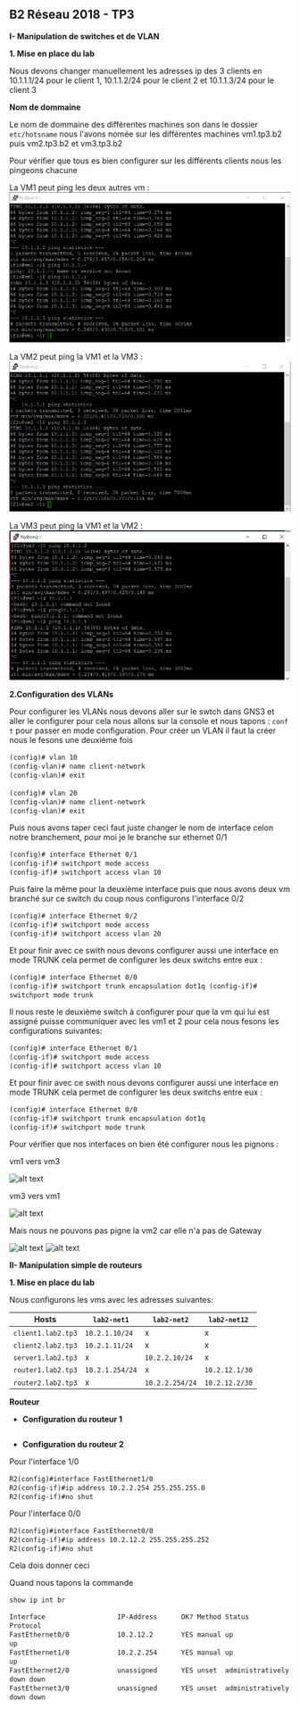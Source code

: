 ## B2 Réseau 2018 - TP3


**I- Manipulation de switches et de VLAN**

**1. Mise en place du lab**

Nous devons changer manuellement les adresses ip des 3 clients en 10.1.1.1/24 pour le client 1, 10.1.1.2/24 pour  le client 2 et 10.1.1.3/24 pour le client 3

**Nom de dommaine**

Le nom de dommaine des différentes machines son dans le dossier ```etc/hotsname``` nous l'avons nomée sur les différentes machines vm1.tp3.b2 puis vm2.tp3.b2 et vm3.tp3.b2

Pour vérifier que tous es bien configurer sur les différents clients nous les pingeons chacune

La VM1 peut ping les deux autres vm :
![alt text](/TP3/image/client1.png)

La VM2 peut ping la VM1 et la VM3 :
![alt text](/TP3/image/client2.png)

La VM3 peut ping la VM1 et la VM2 :
![alt text](/TP3/image/client3.png)

**2.Configuration des VLANs**

Pour configurer les VLANs nous devons aller sur le swtch dans GNS3 et aller le configurer pour cela nous allons sur la console et nous tapons :
```conf t``` pour passer en mode configuration.
Pour créer un VLAN il faut la créer nous le fesons une deuxième fois

```
(config)# vlan 10 
(config-vlan)# name client-network
(config-vlan)# exit

(config)# vlan 20 
(config-vlan)# name client-network
(config-vlan)# exit
```
Puis nous avons taper ceci faut juste changer le nom de interface celon notre branchement, pour moi je le branche sur ethernet 0/1
```
(config)# interface Ethernet 0/1 
(config-if)# switchport mode access 
(config-if)# switchport access vlan 10
```
Puis faire la même pour la deuxième interface puis que nous avons deux vm branché sur ce switch du coup nous configurons l'interface 0/2
```
(config)# interface Ethernet 0/2 
(config-if)# switchport mode access 
(config-if)# switchport access vlan 20
```
Et pour finir avec ce swith nous devons configurer aussi une interface en mode TRUNK cela permet de configurer les deux switchs entre eux :
```
(config)# interface Ethernet 0/0
(config-if)# switchport trunk encapsulation dot1q (config-if)# switchport mode trunk
```

Il nous reste le deuxième switch à configurer pour que la vm qui lui est assigné puisse communiquer avec les vm1 et 2 pour cela nous fesons les configurations suivantes:
```
(config)# interface Ethernet 0/1 
(config-if)# switchport mode access 
(config-if)# switchport access vlan 10
```
Et pour finir avec ce swith nous devons configurer aussi une interface en mode TRUNK cela permet de configurer les deux switchs entre eux :
```
(config)# interface Ethernet 0/0 
(config-if)# switchport trunk encapsulation dot1q 
(config-if)# switchport mode trunk
```

Pour vérifier que nos interfaces on bien été configurer nous les pignons :

vm1 vers vm3

![alt text](/TP3/image/ping_vm3.png)

vm3 vers vm1

![alt text](/TP3/image/ping_vm1.png)

Mais nous ne pouvons pas pigne la vm2 car elle n'a pas de Gateway

![alt text](/TP3/image/ping_vm2_1.png)
![alt text](/TP3/image/ping_vm2_3.png)

**II- Manipulation simple de routeurs**

**1. Mise en place du lab**

Nous configurons les vms avec les adresses suivantes:

Hosts | `lab2-net1` |  `lab2-net2` |  `lab2-net12` 
--- | --- | --- | ---
`client1.lab2.tp3` | `10.2.1.10/24` | x | x
`client2.lab2.tp3` | `10.2.1.11/24` | x | x
`server1.lab2.tp3` | x | `10.2.2.10/24` | x
`router1.lab2.tp3` | `10.2.1.254/24` | x | `10.2.12.1/30`
`router2.lab2.tp3` | x | `10.2.2.254/24` | `10.2.12.2/30`

**Routeur**
*   **Configuration du routeur 1**

```

```

*   **Configuration du routeur 2**

Pour l'interface 1/0

```
R2(config)#interface FastEthernet1/0
R2(config-if)#ip address 10.2.2.254 255.255.255.0
R2(config-if)#no shut
```
Pour l'interface 0/0

```
R2(config)#interface FastEthernet0/0
R2(config-if)#ip address 10.2.12.2 255.255.255.252
R2(config-if)#no shut
```

Cela dois donner ceci

Quand nous tapons la commande 
```
show ip int br
```
```
Interface                  IP-Address      OK? Method Status                Protocol
FastEthernet0/0            10.2.12.2       YES manual up                    up
FastEthernet1/0            10.2.2.254      YES manual up                    up
FastEthernet2/0            unassigned      YES unset  administratively down down
FastEthernet3/0            unassigned      YES unset  administratively down down
```


